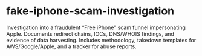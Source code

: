 # fake-iphone-scam-investigation
Investigation into a fraudulent “Free iPhone” scam funnel impersonating Apple. Documents redirect chains, IOCs, DNS/WHOIS findings, and evidence of data harvesting. Includes methodology, takedown templates for AWS/Google/Apple, and a tracker for abuse reports.
